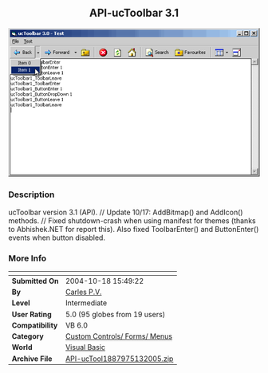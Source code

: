 ﻿<div align="center">

## API\-ucToolbar 3\.1

<img src="PIC2004101614202178.gif">
</div>

### Description

ucToolbar version 3.1 (API). // Update 10/17: AddBitmap() and AddIcon() methods. // Fixed shutdown-crash when using manifest for themes (thanks to Abhishek.NET for report this). Also fixed ToolbarEnter() and ButtonEnter() events when button disabled.
 
### More Info
 


<span>             |<span>
---                |---
**Submitted On**   |2004-10-18 15:49:22
**By**             |[Carles P\.V\.](https://github.com/Planet-Source-Code/PSCIndex/blob/master/ByAuthor/carles-p-v.md)
**Level**          |Intermediate
**User Rating**    |5.0 (95 globes from 19 users)
**Compatibility**  |VB 6\.0
**Category**       |[Custom Controls/ Forms/  Menus](https://github.com/Planet-Source-Code/PSCIndex/blob/master/ByCategory/custom-controls-forms-menus__1-4.md)
**World**          |[Visual Basic](https://github.com/Planet-Source-Code/PSCIndex/blob/master/ByWorld/visual-basic.md)
**Archive File**   |[API\-ucTool1887975132005\.zip](https://github.com/Planet-Source-Code/carles-p-v-api-uctoolbar-3-1__1-56769/archive/master.zip)








